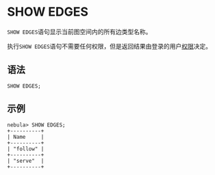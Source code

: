 # SHOW EDGES

`SHOW EDGES`语句显示当前图空间内的所有边类型名称。

执行`SHOW EDGES`语句不需要任何权限，但是返回结果由登录的用户[权限](../../7.data-security/1.authentication/3.role-list.md)决定。

## 语法

```ngql
SHOW EDGES;
```

## 示例

```ngql
nebula> SHOW EDGES;
+----------+
| Name     |
+----------+
| "follow" |
+----------+
| "serve"  |
+----------+
```